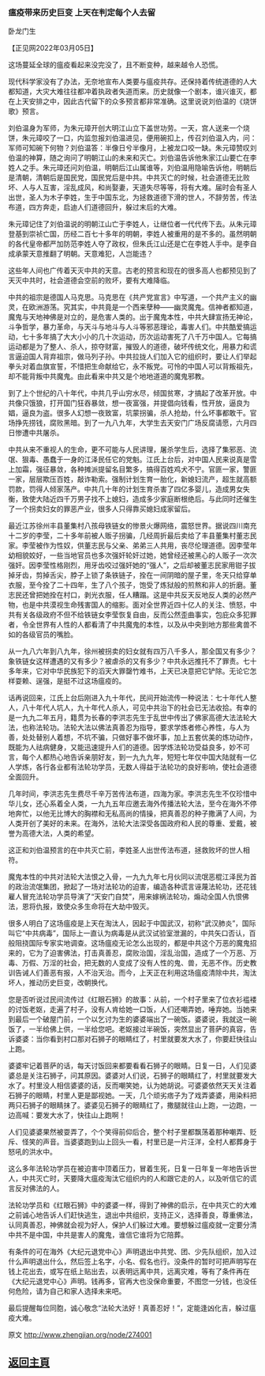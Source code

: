 ### 瘟疫带来历史巨变 上天在判定每个人去留

卧龙门生

【正见网2022年03月05日】

这场蔓延全球的瘟疫看起来没完没了，且不断变种，越来越令人恐慌。

现代科学家没有了办法，无奈地宣布人类要与瘟疫共存。还保持着传统道德的人大都知道，大灾大难往往都冲着执政者失道而来。历史就像一个剧本，谁兴谁灭，都在上天安排之中，因此古代留下的众多预言都非常准确。这里说说刘伯温的《烧饼歌》预言。

刘伯温身为军师，为朱元璋开创大明江山立下盖世功劳。一天，宫人送来一个烧饼，朱元璋咬了一口，内监忽报刘伯温进见，便用碗扣上，传召刘伯温入内，问：军师可知碗下何物？刘伯温答：半像日兮半像月，上被龙口咬一缺。朱元璋赞叹刘伯温的神算，随之询问了明朝江山的未来和灭亡。刘伯温告诉他朱家江山要亡在李姓人之手。朱元璋还问刘伯温，明朝后江山属谁等，刘伯温用隐喻告诉他，明朝后是清朝，清朝后是国民党，国民党后是中共。中共灭亡的时候，社会道德无比败坏、人与人互害，淫乱成风，和尚娶妻，天道失尽等等，将有大难。届时会有圣人出世，圣人为木子李姓，生于中国东北，为拯救道德下滑的世人，不辞劳苦，传法布道，四方奔走，启迪人们道德回升，躲过末后的大难。

朱元璋记住了刘伯温说的明朝江山亡于李姓人，让继位者一代代传下去。从朱元璋登基到崇祯亡国，历经二百七十多年的明朝，李姓人被重用的是不多的。虽然明朝的各代皇帝都严加防范李姓人夺了政权，但朱氏江山还是亡在李姓人手中。是李自成承蒙天意推翻了明朝。天意难犯，人岂能违？

这些年人间也广传着天灭中共的天意。古老的预言和现在的很多高人也都预见到了天灭中共时，社会道德会空前的败坏，要有大难降临。

中共的祖宗是德国人马克思。马克思在《共产党宣言》中写道，一个共产主义的幽灵，在欧洲游荡。究其实，中共竟是一个西来孽种——幽灵魔鬼。信神者都知道，魔鬼与天地神佛是对立的，是危害人类的。出于魔鬼本性，中共大肆宣扬无神论，斗争哲学，暴力革命，与天斗与地斗与人斗等邪恶理论，毒害人们。中共酷爱搞运动，七十多年搞了大大小小的几十次运动，历次运动害死了八千万中国人。它每搞运动都是为了整人、杀人，掠夺财富，摧毁人的道德，破坏传统文化，用暴力和谎言逼迫国人背弃祖宗，做马列子孙。中共拉拢人们加入它的组织时，要让人们举起拳头对着血旗宣誓，不惜把生命献给它，永不叛党。可怜的中国人可以背叛祖先，却不能背叛中共魔鬼。由此看来中共又是个地地道道的魔鬼邪教。

到了上个世纪的八十年代，中共几乎山穷水尽，倾国贫寒，才搞起了改革开放。中共像只饿狼，打开国门狂吞暴敛，想一夜富强，并提倡向钱看，性开放，逼良为娼，逼良为盗。很多人幻想一夜致富，坑蒙拐骗，杀人抢劫，什么坏事都敢干。官场挣先捞钱，腐败黑暗。到了一九八九年，大学生去天安门广场反腐请愿，六月四日惨遭中共屠杀。

中共从来不重视人的生命，更不可能与人民讲理，屠杀学生后，选择了集邪恶、流氓、狠毒、愚蠢于一身的江泽民任它的党魁。江氏上台后，对中国人民来说真是雪上加霜，强征暴敛，各种摊派提留名目繁多，搞得百姓鸡犬不宁。官匪一家，警匪一家，层层欺压百姓，敲诈勒索。强制计划生育一胎化，新媳妇流产，超生就高额罚款，罚得人倾家荡产。中共几十年的计划生育杀害了四亿多婴儿，造成男女失衡，致使大陆近四千万男子找不上媳妇，造成多少家庭断根绝后。与此同时还催生了一个拐卖妇女的罪恶产业，很多人只得靠买媳妇成家留后。

最近江苏徐州丰县董集村八孩母铁链女的惨景火爆网络，震怒世界。据说四川南充十二岁的李莹，二十多年前被人贩子拐骗，几经周折最后卖给了丰县董集村董志民家。李莹被作为性奴，供董志民与父亲、弟弟三人共用，丧尽伦理道德。因李莹年幼相貌姣好，一些当地官员也多次强奸轮奸过她，她曾经还被黑心的人贩子一次次强奸。因李莹性格刚烈，用牙齿咬过强奸她的“强人”，之后却被董志民家用钳子拔掉牙齿，剪掉舌尖，脖子上锁了条铁链子，拴在一间阴暗的屋子里，冬天只给穿单衣服，至今拴了二十四年，生了八个孩子，饱受了炼狱般的煎熬和非人的折磨。董志民还曾把她拴在村口，剥光衣服，任人糟蹋。这是中共反天反地反人类的必然产物，也是中共漠视生命残害国人的缩影。面对全世界近四十亿人的关注、愤怒，中共有关各级政府不但不给铁链女李莹恢复自由，反而公然歪曲事实，包庇众多犯罪者，令全世界有人性的人都看清了中共魔鬼的本性，以及从中央到地方那些禽兽不如的各级官员的嘴脸。

从一九八六年到八九年，徐州被拐卖的妇女就有四万八千多人，那全国又有多少？象铁链女这样遭遇的又有多少？被虐杀的又有多少？中共永远推托不了罪责。七十多年来，它对中华民族犯下的滔天大罪罄竹难书，上天已决意把它铲除。无论它怎样耍赖、逞强，是挺不过这场瘟疫的。

话再说回来，江氏上台后刚进入九十年代，民间开始流传一种说法：七十年代人整人，八十年代人坑人，九十年代人杀人，可见中共治下的社会已无法收拾。有幸的是一九九二年五月，籍贯为长春的李洪志先生于乱世中传出了佛家高德大法法轮大法，也称法轮功。法轮大法以佛法真善忍为指导，要求学炼者修心养性，与人为善，处处替别人着想，不坑不骗，只做好事不做坏事，加上五套优美的炼功动作，既能为人祛病健身，又能迅速提升人们的道德。因学炼法轮功受益良多，妙不可言，每个人都热心地告诉亲朋好友，到一九九九年，短短七年仅中国大陆就有一亿人学炼，各行各业都有法轮功学员，无数人得益于法轮功的良好影响，使社会道德全面回升。

几年时间，李洪志先生费尽千辛万苦传法布道，四海为家。李洪志先生不仅珍惜中华儿女，还心系着全人类，一九九五年应邀去海外传播法轮大法，至今在海外不停地奔忙，以他无比博大的胸襟和无私高尚的情操，把真善忍的种子撒满了人间，为人类开创了美好的未来。在海外，法轮大法深受各国政府和人民的尊重、爱戴，被誉为高德大法，人类的希望。

这正和刘伯温预言的在中共灭亡前，李姓圣人出世传法布道，拯救败坏的世人相符。

魔鬼本性的中共对法轮大法恨之入骨，一九九九年七月伙同以流氓恶棍江泽民为首的政治流氓集团，掀起了一场对法轮功的迫害，编造各种谎言诬蔑法轮功，还花钱雇人冒充法轮功学员导演了“天安门自焚”，用来嫁祸法轮功，煽动全国人仇恨佛法，恩将仇报，致使众多生命将在大劫中毁灭。

很多人明白了这场瘟疫是上天在淘汰人，因起于中国武汉，初称“武汉肺炎”，国际叫它“中共病毒”，国际上一直认为病毒是从武汉试验室泄漏的，中共矢口否认，百般阻挠国际专家实地调查。这场瘟疫无论怎么出现的，都是中共这个万恶的魔鬼招来的，它为了迫害佛法，打击真善忍，腐败治国，淫乱治国，造成了一个万恶、万毒、万假、万淫的社会，把无数的人变成了没有人性的鬼、兽，无恶不作。历史教训告诫人们善恶有报，人不治天治。而今，上天正在利用这场瘟疫清除中共，淘汰坏人，推动历史巨变，改朝换代。

您是否听说过民间流传过《红眼石狮》的故事：从前，一个村子里来了位衣衫褴褛的讨饭老妪，走遍了村子，没有人肯给她一口饭，人们还嘲弄她，唾弃她。当她来到最后一个破屋门前，一个以乞讨为生的婆婆端出了一碗饭。婆婆说，我就这一碗饭了，一半给佛上供，一半给您吧。老妪接过半碗饭，突然显出了菩萨的真容，告诉婆婆：当你看到村口那对石狮子的眼睛红了，村里就要发大水了，你要赶快往山上跑。

婆婆牢记着菩萨的话，每天讨饭回来都要看看石狮子的眼睛。日复一日，人们见婆婆总是关注石狮子，问其原因。婆婆对人们说，石狮子的眼睛红了，村里就要发大水了。村里没人相信婆婆的话，反而嘲笑她，认为她胡说。可婆婆依然天天关注着石狮子的眼睛，村里人更是鄙视她。一天，几个顽劣痞子为了戏弄婆婆，用染料把两只石狮子的眼睛抹了。婆婆见石狮子的眼睛红了，撒腿就往山上跑，一边跑，一边高喊：要发大水了，快往山上跑啊！

人们见婆婆果然被耍弄了，个个笑得前仰后合，整个村子里都飘荡着那种嘲弄、贬斥、怪笑的声音。当婆婆跑到山上回头一看，村里已是一片汪洋，全村人都葬身于怒吼的洪水中。

这么多年法轮功学员在被迫害中顶着压力，冒着生死，日复一日年复一年地告诉世人，中共灭亡时，天要降大瘟疫淘汰它组织内的人和跟它走的人，以及听信它的谎言反对佛法的人。

法轮功学员和《红眼石狮》中的婆婆一样，得到了神佛的启示，在中共灭亡的大难之前诚心地告诉人们赶快逃生，退出中共组织，支持正义，选择善良，尊重佛法，认同真善忍，神佛就会视为好人，保护人们躲过大难。要想躲过瘟疫就一定要分清中共不是中国，中共是害人的魔鬼，谁信它谁将为它陪葬。

有条件的可在海外《大纪元退党中心》声明退出中共党、团、少先队组织，加入过什么声明退出什么，然后签上名字，小名、假名也行。没条件的暂时可把声明写在钱上花出去，或写在纸上贴出去，以表明远离中共，远离灾难，等有了条件再在《大纪元退党中心》声明。钱再多，官再大也没保命重要，不图您一分钱，也没任何危险，请为自己和家人选择未来吧。

最后提醒每位同胞，诚心敬念“法轮大法好！真善忍好！”，定能逢凶化吉，躲过瘟疫大难。

原文 http://www.zhengjian.org/node/274001

## [返回主頁](https://git.io/Js3EY)
